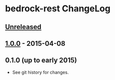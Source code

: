 # bedrock-rest ChangeLog

## [Unreleased]

## [1.0.0] - 2015-04-08

## 0.1.0 (up to early 2015)

- See git history for changes.

[Unreleased]: https://github.com/digitalbazaar/bedrock-rest/compare/1.0.0...HEAD
[1.0.0]: https://github.com/digitalbazaar/bedrock-rest/compare/0.1.0...1.0.0
